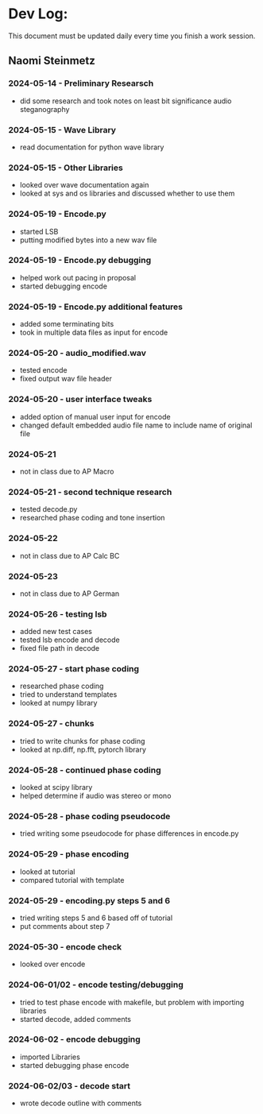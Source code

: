 # Dev Log:

This document must be updated daily every time you finish a work session.

## Naomi Steinmetz

### 2024-05-14 - Preliminary Researsch
+ did some research and took notes on least bit significance audio steganography
### 2024-05-15 - Wave Library
+ read documentation for python wave library
### 2024-05-15 - Other Libraries
+ looked over wave documentation again
+ looked at sys and os libraries and discussed whether to use them

### 2024-05-19 - Encode.py
+ started LSB
+ putting modified bytes into a new wav file

### 2024-05-19 - Encode.py debugging
+ helped work out pacing in proposal
+ started debugging encode

### 2024-05-19 - Encode.py additional features
+ added some terminating bits
+ took in multiple data files as input for encode

### 2024-05-20 - audio_modified.wav
+ tested encode
+ fixed output wav file header

### 2024-05-20 - user interface tweaks
+ added option of manual user input for encode
+ changed default embedded audio file name to include name of original file

### 2024-05-21
+ not in class due to AP Macro

### 2024-05-21 - second technique research
+ tested decode.py
+ researched phase coding and tone insertion

### 2024-05-22
+ not in class due to AP Calc BC

### 2024-05-23
+ not in class due to AP German

### 2024-05-26 - testing lsb
+ added new test cases
+ tested lsb encode and decode
+ fixed file path in decode

### 2024-05-27 - start phase coding
+ researched phase coding
+ tried to understand templates
+ looked at numpy library

### 2024-05-27 - chunks
+ tried to write chunks for phase coding
+ looked at np.diff, np.fft, pytorch library

### 2024-05-28 - continued phase coding
+ looked at scipy library
+ helped determine if audio was stereo or mono

### 2024-05-28 - phase coding pseudocode
+ tried writing some pseudocode for phase differences in encode.py

### 2024-05-29 - phase encoding
+ looked at tutorial
+ compared tutorial with template

### 2024-05-29 - encoding.py steps 5 and 6
+ tried writing steps 5 and 6 based off of tutorial
+ put comments about step 7

### 2024-05-30 - encode check
+ looked over encode

### 2024-06-01/02 - encode testing/debugging
+ tried to test phase encode with makefile, but problem with importing libraries
+ started decode, added comments

### 2024-06-02 - encode debugging
+ imported Libraries
+ started debugging phase encode

### 2024-06-02/03 - decode start
+ wrote decode outline with comments